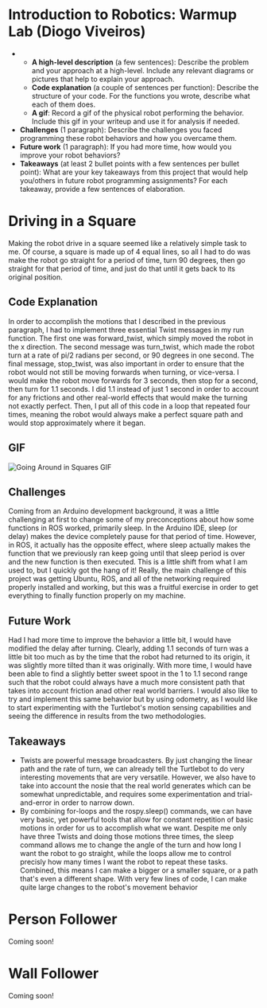 # Introduction to Robotics: Warmup Lab (Diogo Viveiros)

-   -   **A high-level description**  (a few sentences): Describe the problem and your approach at a high-level. Include any relevant diagrams or pictures that help to explain your approach.
    -   **Code explanation**  (a couple of sentences per function): Describe the structure of your code. For the functions you wrote, describe what each of them does.
    -   **A gif**: Record a gif of the physical robot performing the behavior. Include this gif in your writeup and use it for analysis if needed.
-   **Challenges**  (1 paragraph): Describe the challenges you faced programming these robot behaviors and how you overcame them.
-   **Future work**  (1 paragraph): If you had more time, how would you improve your robot behaviors?
-   **Takeaways**  (at least 2 bullet points with a few sentences per bullet point): What are your key takeaways from this project that would help you/others in future robot programming assignments? For each takeaway, provide a few sentences of elaboration.


# Driving in a  Square

Making the robot drive in a square seemed like a relatively simple task to me. Of course, a square is made up of 4 equal lines, so all I had to do was make the robot go straight for a period of time, turn 90 degrees, then go straight for that period of time, and just do that until it gets back to its original position. 

## Code Explanation

In order to accomplish the motions that I described in the previous paragraph, I had to implement three essential Twist messages in my run function. The first one was forward_twist, which simply moved the robot in the x direction. The second message was turn_twist, which made the robot turn at a rate of pi/2 radians per second, or 90 degrees in one second. The final message, stop_twist, was also important in order to ensure that the robot would not still be moving forwards when turning, or vice-versa. I would make the robot move forwards for 3 seconds, then stop for a second, then turn for 1.1 seconds. I did 1.1 instead of just 1 second in order to account for any frictions and other real-world effects that would make the turning not exactly perfect. Then, I put all of this code in a loop that repeated four times, meaning the robot would always make a perfect square path and would stop approximately where it began. 

## GIF

![Going Around in Squares GIF](https://imgur.com/a/EqXODEI)

## Challenges

Coming from an Arduino development background, it was a little challenging at first to change some of my preconceptions about how some functions in ROS worked, primarily sleep. In the Arduino IDE, sleep (or delay) makes the device completely pause for that period of time. However, in ROS, it actually has the opposite effect, where sleep actually makes the function that we previously ran keep going until that sleep period is over and the new function is then executed. This is a little shift from what I am used to, but I quickly got the hang of it! Really, the main challenge of this project was getting Ubuntu, ROS, and all of the networking required properly installed and working, but this was a fruitful exercise in order to get everything to finally function properly on my machine. 

## Future Work

Had I had more time to improve the behavior a little bit, I would have modified the delay after turning. Clearly, adding 1.1 seconds of turn was a little bit too much as by the time that the robot had returned to its origin, it was slightly more tilted than it was originally. With more time, I would have been able to find a slightly better sweet spoot in the 1 to 1.1 second range such that the robot could always have a much more consistent path that takes into account friction anad other real world barriers. I would also like to try and implement this same behavior but by using odometry, as I would like to start experimenting with the Turtlebot's motion sensing capabilities and seeing the difference in results from the two methodologies.

## Takeaways

 

 - Twists are powerful message broadcasters. By just changing the linear path and the rate of turn, we can already tell the Turtlebot to do very interesting movements that are very versatile. However, we also have to take into account the nosie that the real world generates which can be somewhat unpredictable, and requires some experimentation and trial-and-error in order to narrow down.
 - By combining for-loops and the rospy.sleep() commands, we can have very basic, yet powerful tools that allow for constant repetition of basic motions in order for us to accomplish what we want. Despite me only have three Twists and doing those motions three times, the sleep command allows me to change the angle of the turn and how long I want the robot to go straight, while the loops allow me to control precisly how many times I want the robot to repeat these tasks. Combined, this means I can make a bigger or a smaller square, or a path that's even a different shape. With very few lines of code, I can make quite large changes to the robot's movement behavior

# Person Follower

Coming soon!

# Wall Follower


Coming soon!
